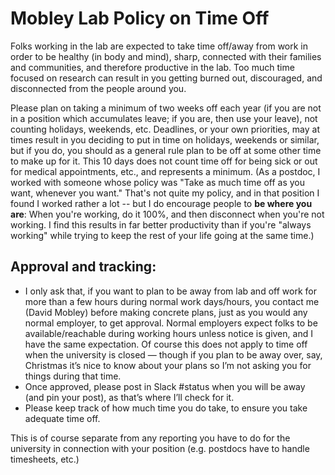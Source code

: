# Mobley Lab Policy on Time Off

Folks working in the lab are expected to take time off/away from work in order to be healthy (in body and mind), sharp, connected with their families and communities, and therefore productive in the lab. Too much time focused on research can result in you getting burned out, discouraged, and disconnected from the people around you.

Please plan on taking a minimum of two weeks off each year (if you are not in a position which accumulates leave; if you are, then use your leave), not counting holidays, weekends, etc. Deadlines, or your own priorities, may at times result in you deciding to put in time on holidays, weekends or similar, but if you do, you should as a general rule plan to be off at some other time to make up for it.  This 10 days does not count time off for being sick or out for medical appointments, etc., and represents a minimum. (As a postdoc, I worked with someone whose policy was "Take as much time off as you want, whenever you want." That's not quite my policy, and in that position I found I worked rather a lot -- but I do encourage people to **be where you are**: When you're working, do it 100%, and then disconnect when you're not working. I find this results in far better productivity than if you're "always working" while trying to keep the rest of your life going at the same time.)

## Approval and tracking:
- I only ask that, if you want to plan to be away from lab and off work for more than a few hours during normal work days/hours, you contact me (David Mobley) before making concrete plans, just as you would any normal employer, to get approval. Normal employers expect folks to be available/reachable during working hours unless notice is given, and I have the same expectation.  Of course this does not apply to time off when the university is closed — though if you plan to be away over, say, Christmas it’s nice to know about your plans so I’m not asking you for things during that time.
- Once approved, please post in Slack #status when you will be away (and pin your post), as that’s where I’ll check for it.
- Please keep track of how much time you do take, to ensure you take adequate time off.

This is of course separate from any reporting you have to do for the university in connection with your position (e.g. postdocs have to handle timesheets, etc.)
